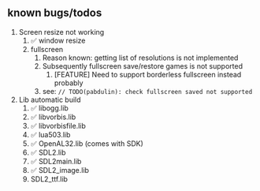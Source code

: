 ## known bugs/todos
1. Screen resize not working
   1. ✅ window resize
   2. fullscreen
      1. Reason known: getting list of resolutions is not implemented
      2. Subsequently fullscreen save/restore games is not supported
         1. [FEATURE] Need to support borderless fullscreen instead probably
      3. see: `// TODO(pabdulin): check fullscreen saved not supported`
2. Lib automatic build
   1. ✅ libogg.lib
   2. ✅ libvorbis.lib
   3. ✅ libvorbisfile.lib
   4. ✅ lua503.lib
   5. ✅ OpenAL32.lib (comes with SDK)
   6. ✅ SDL2.lib
   7. ✅ SDL2main.lib
   8. ✅ SDL2_image.lib
   9. SDL2_ttf.lib
